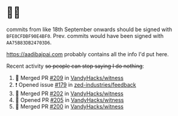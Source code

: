 # 👋🏻
<!--
**aadibajpai/aadibajpai** is a ✨ _special_ ✨ repository because its `README.md` (this file) appears on your GitHub profile.
-->
commits from like 18th September onwards should be signed with `BFE0CFDBF90E4BF0`. Prev. commits would have been signed with `AA75B83DB24703D6`.

https://aadibajpai.com probably contains all the info I'd put here.

Recent activity ~~so people can stop saying I do nothing~~:
<!--START_SECTION:activity-->
1. 🎉 Merged PR [#209](https://github.com/VandyHacks/witness/pull/209) in [VandyHacks/witness](https://github.com/VandyHacks/witness)
2. ❗️ Opened issue [#179](https://github.com/zed-industries/feedback/issues/179) in [zed-industries/feedback](https://github.com/zed-industries/feedback)
3. 🎉 Merged PR [#202](https://github.com/VandyHacks/witness/pull/202) in [VandyHacks/witness](https://github.com/VandyHacks/witness)
4. 💪 Opened PR [#205](https://github.com/VandyHacks/witness/pull/205) in [VandyHacks/witness](https://github.com/VandyHacks/witness)
5. 🎉 Merged PR [#200](https://github.com/VandyHacks/witness/pull/200) in [VandyHacks/witness](https://github.com/VandyHacks/witness)
<!--END_SECTION:activity-->
